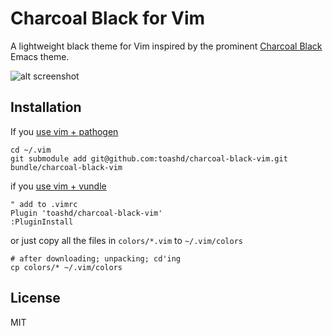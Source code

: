 Charcoal Black for Vim
==================

A lightweight black theme for Vim inspired by the prominent [Charcoal Black](http://gnuemacscolorthemetest.googlecode.com/svn/html/charcoal-black-c.html) Emacs
theme.

![alt screenshot](https://cloud.githubusercontent.com/assets/1436166/10335638/7f6ec6dc-6cf2-11e5-9229-631646de21c8.png)

Installation
------------

If you [use vim +
pathogen](http://vimcasts.org/episodes/synchronizing-plugins-with-git-submodules-and-pathogen/)

    cd ~/.vim
    git submodule add git@github.com:toashd/charcoal-black-vim.git bundle/charcoal-black-vim

if you [use vim + vundle](https://github.com/gmarik/vundle)

    " add to .vimrc
    Plugin 'toashd/charcoal-black-vim'
    :PluginInstall

or just copy all the files in `colors/*.vim` to
  `~/.vim/colors`

    # after downloading; unpacking; cd'ing
    cp colors/* ~/.vim/colors

License
------------------------
MIT
